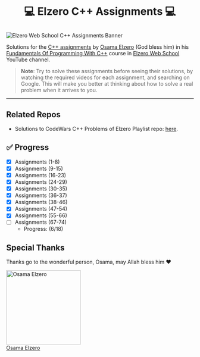 # <p align="center"> 💻 Elzero C++ Assignments 💻 </p>

![Elzero Web School C++ Assignments Banner](https://github.com/iTzVoko/elzero-cpp-assignments/assets/70109144/1f22f63f-995b-491d-868d-89d415717dbb)

Solutions for the [C++ assignments](https://elzero.org/category/assignments/cpp-assignments/) by [Osama Elzero](https://www.facebook.com/OsElzero/) (God bless him) in his [Fundamentals Of Programming With C++](https://youtube.com/playlist?list=PLDoPjvoNmBAwy-rS6WKudwVeb_x63EzgS) course in [Elzero Web School](https://www.youtube.com/@ElzeroWebSchool) YouTube channel.

> **Note**:
> Try to solve these assignments before seeing their solutions, by watching the required videos for each assignment, and searching on Google.
> This will make you better at thinking about how to solve a real problem when it arrives to you.

---

## Related Repos

- Solutions to CodeWars C++ Problems of Elzero Playlist repo: [here](https://github.com/iTzVoko/codewars-cpp-solutions).

## ✅ Progress

- [x] Assignments (1-8)
- [x] Assignments (9-15)
- [x] Assignments (16-23)
- [x] Assignments (24-29)
- [x] Assignments (30-35)
- [x] Assignments (36-37)
- [x] Assignments (38-46)
- [x] Assignments (47-54)
- [x] Assignments (55-66)
- [ ] Assignments (67-74)
  - Progress: (6/18)

## Special Thanks

Thanks go to the wonderful person, Osama, may Allah bless him ❤️

<a href="https://github.com/OsamaElzero">
  <img src="https://avatars.githubusercontent.com/u/3822745?v=4" alt="Osama Elzero" width="200px">
  <br>
  Osama Elzero
</a>
